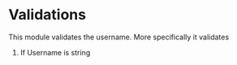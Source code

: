 Validations
===============
This module validates the username.
More specifically it validates 
  1. If Username is string
